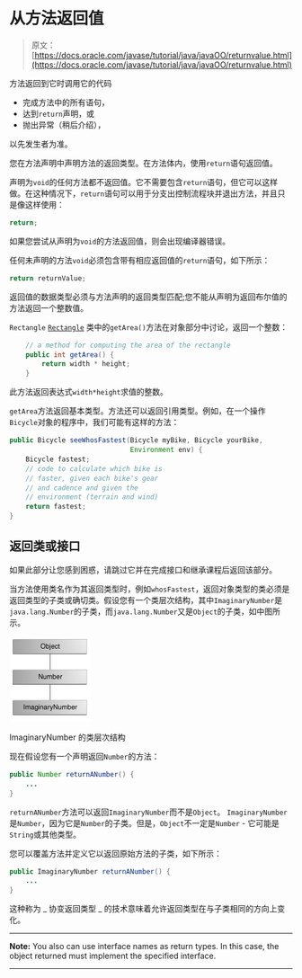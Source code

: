 # 从方法返回值

> 原文： [https://docs.oracle.com/javase/tutorial/java/javaOO/returnvalue.html](https://docs.oracle.com/javase/tutorial/java/javaOO/returnvalue.html)

方法返回到它时调用它的代码

*   完成方法中的所有语句，
*   达到`return`声明，或
*   抛出异常（稍后介绍），

以先发生者为准。

您在方法声明中声明方法的返回类型。在方法体内，使用`return`语句返回值。

声明为`void`的任何方法都不返回值。它不需要包含`return`语句，但它可以这样做。在这种情况下，`return`语句可以用于分支出控制流程块并退出方法，并且只是像这样使用：

```java
return;

```

如果您尝试从声明为`void`的方法返回值，则会出现编译器错误。

任何未声明的方法`void`必须包含带有相应返回值的`return`语句，如下所示：

```java
return returnValue;

```

返回值的数据类型必须与方法声明的返回类型匹配;您不能从声明为返回布尔值的方法返回一个整数值。

`Rectangle` [`Rectangle`](examples/Rectangle.java) 类中的`getArea()`方法在对象部分中讨论，返回一个整数：

```java
    // a method for computing the area of the rectangle
    public int getArea() {
        return width * height;
    }

```

此方法返回表达式`width*height`求值的整数。

`getArea`方法返回基本类型。方法还可以返回引用类型。例如，在一个操作`Bicycle`对象的程序中，我们可能有这样的方法：

```java
public Bicycle seeWhosFastest(Bicycle myBike, Bicycle yourBike,
                              Environment env) {
    Bicycle fastest;
    // code to calculate which bike is 
    // faster, given each bike's gear 
    // and cadence and given the 
    // environment (terrain and wind)
    return fastest;
}

```

## 返回类或接口

如果此部分让您感到困惑，请跳过它并在完成接口和继承课程后返回该部分。

当方法使用类名作为其返回类型时，例如`whosFastest`，返回对象类型的类必须是返回类型的子类或确切类。假设您有一个类层次结构，其中`ImaginaryNumber`是`java.lang.Number`的子类，而`java.lang.Number`又是`Object`的子类，如中图所示。

![The class hierarchy for ImaginaryNumber](img/49bca86334db63fe98889c652cc8885e.jpg)

ImaginaryNumber 的类层次结构



现在假设您有一个声明返回`Number`的方法：

```java
public Number returnANumber() {
    ...
}

```

`returnANumber`方法可以返回`ImaginaryNumber`而不是`Object`。 `ImaginaryNumber`是`Number`，因为它是`Number`的子类。但是，`Object`不一定是`Number` - 它可能是`String`或其他类型。

您可以覆盖方法并定义它以返回原始方法的子类，如下所示：

```java
public ImaginaryNumber returnANumber() {
    ...
}

```

这种称为 _ 协变返回类型 _ 的技术意味着允许返回类型在与子类相同的方向上变化。

* * *

**Note:** You also can use interface names as return types. In this case, the object returned must implement the specified interface.

* * *